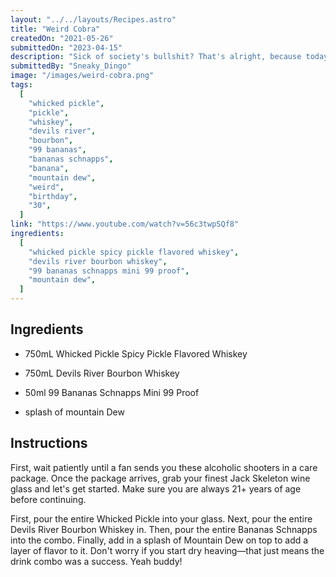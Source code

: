 ```yaml
---
layout: "../../layouts/Recipes.astro"
title: "Weird Cobra"
createdOn: "2021-05-26"
submittedOn: "2023-04-15"
description: "Sick of society's bullshit? That's alright, because today you're going to have Gothic King Cobra's dirty-thirty birthday drink combo, also known as the Weird Drink Combo or Birthday Drink Combo."
submittedBy: "Sneaky_Dingo"
image: "/images/weird-cobra.png"
tags:
  [
    "whicked pickle",
    "pickle",
    "whiskey",
    "devils river",
    "bourbon",
    "99 bananas",
    "bananas schnapps",
    "banana",
    "mountain dew",
    "weird",
    "birthday",
    "30",
  ]
link: "https://www.youtube.com/watch?v=56c3twpSQf8"
ingredients:
  [
    "whicked pickle spicy pickle flavored whiskey",
    "devils river bourbon whiskey",
    "99 bananas schnapps mini 99 proof",
    "mountain dew",
  ]
---
```


## Ingredients

- 750mL Whicked Pickle Spicy Pickle Flavored Whiskey

- 750mL Devils River Bourbon Whiskey

- 50ml 99 Bananas Schnapps Mini 99 Proof

- splash of mountain Dew

## Instructions

First, wait patiently until a fan sends you these alcoholic shooters in a care package. Once the package arrives, grab your finest Jack Skeleton wine glass and let's get started. Make sure you are always 21+ years of age before continuing.

First, pour the entire Whicked Pickle into your glass. Next, pour the entire Devils River Bourbon Whiskey in. Then, pour the entire Bananas Schnapps into the combo. Finally, add in a splash of Mountain Dew on top to add a layer of flavor to it. Don't worry if you start dry heaving—that just means the drink combo was a success. Yeah buddy!
